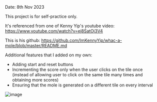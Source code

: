 Date: 8th Nov 2023

This project is for self-practice only.

It's referenced from one of Kenny Yip's youtube video: https://www.youtube.com/watch?v=ej8SatOj3V4

This is his github: https://github.com/ImKennyYip/whac-a-mole/blob/master/README.md

Additional features that I added on my own:
- Adding start and reset buttons
- Incrementing the score only when the user clicks on the tile once (instead of allowing user to click on the same tile many times and obtaining more scores)
-  Ensuring that the mole is generated on a different tile on every interval

![image](https://github.com/iyanmokhdzir/Whac-A-Mole/assets/44695501/1eeb2620-fcb4-4fd2-bad7-6383f24ae61b)
